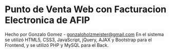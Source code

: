 # Punto de Venta Web con Facturacion Electronica de AFIP
Hecho por Gonzalo Gomez - gonzaloholzmeister@gmail.com
En el sistema se utilizó HTML5, CSS3, JavaScript, jQuery, AJAX y Bootstrap para el Frontend, y se utilizó PHP y MySQL para el Back.
